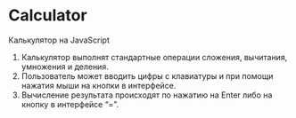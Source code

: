 # Calculator
Калькулятор на JavaScript
1. Калькулятор выполнят стандартные операции сложения, вычитания, умножения и деления. 
2. Пользователь может вводить цифры с клавиатуры и при помощи нажатия мыши на кнопки в интерфейсе. 
3. Вычисление результата происходят по нажатию на Enter либо на кнопку в интерфейсе “=”.
